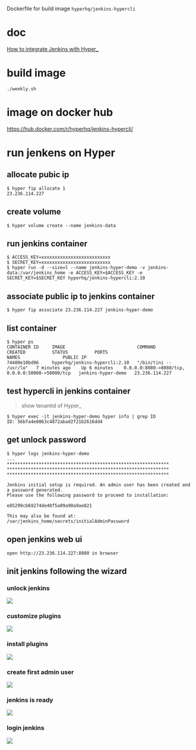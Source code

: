 Dockerfile for build image `hyperhq/jenkins-hypercli`

# doc
[How to integrate Jenkins with Hyper_](https://github.com/hyperhq/jenkins-hypercli-image/wiki)

# build image
```
./weekly.sh
```

# image on docker hub
https://hub.docker.com/r/hyperhq/jenkins-hypercli/


# run jenkens on Hyper

## allocate pubic ip
```
$ hyper fip allocate 1
23.236.114.227
```

## create volume
```
$ hyper volume create --name jenkins-data
```

## run jenkins container
```
$ ACCESS_KEY=xxxxxxxxxxxxxxxxxxxxxxxxxx
$ SECRET_KEY=xxxxxxxxxxxxxxxxxxxxxxxxxx
$ hyper run -d --size=l --name jenkins-hyper-demo -v jenkins-data:/var/jenkins_home -e ACCESS_KEY=$ACCESS_KEY -e SECRET_KEY=$SECRET_KEY hyperhq/jenkins-hypercli:2.10
```

## associate public ip to jenkins container
```
$ hyper fip associate 23.236.114.227 jenkins-hyper-demo
```

## list container
```
$ hyper ps
CONTAINER ID     IMAGE                           COMMAND                  CREATED          STATUS          PORTS                                              NAMES                PUBLIC IP
74400e10bd96     hyperhq/jenkins-hypercli:2.10   "/bin/tini -- /usr/lo"   7 minutes ago    Up 6 minutes    0.0.0.0:8080->8080/tcp, 0.0.0.0:50000->50000/tcp   jenkins-hyper-demo   23.236.114.227
```

## test hypercli in jenkins container
> show tenantid of Hyper_
```
$ hyper exec -it jenkins-hyper-demo hyper info | grep ID
ID: 56bfa4e8063c4872abad2f21b2616dd4
```

## get unlock password
```
$ hyper logs jenkins-hyper-demo
...
*************************************************************
*************************************************************
*************************************************************

Jenkins initial setup is required. An admin user has been created and a password generated.
Please use the following password to proceed to installation:

e85299cb69274de48f5a09a90a9ae821

This may also be found at: /var/jenkins_home/secrets/initialAdminPassword
```

## open jenkins web ui
```
open http://23.236.114.227:8080 in browser
```

## init jenkins following the wizard

### unlock jenkins
![](assets/jenkins-init/1.unlock-jenkins.PNG)

### customize plugins
![](assets/jenkins-init/2.customize-plugins.PNG)

### install plugins
![](assets/jenkins-init/3.install-suggested-plugins.PNG)

### create first admin user
![](assets/jenkins-init/4.create-first-admin-user.png)

### jenkins is ready
![](assets/jenkins-init/5.jenkins-is-ready.png)

### login jenkins
![](assets/jenkins-init/6.welcome-to-jenkins.png)

